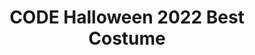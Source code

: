 ---
title: CODE Halloween 2022 Best Costume
redirect_to: https://docs.google.com/forms/d/e/1FAIpQLSd-3V21YGC06axHjFqzqE9KhKi1jh-xBHAHoCU3IdbKUSXvCQ/viewform?usp=sf_link
redirect_from: 
  - /BestCostume2022
  - /bestcostume2022
---